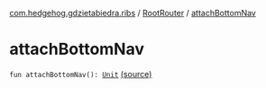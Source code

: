 [com.hedgehog.gdzietabiedra.ribs](../index.md) / [RootRouter](index.md) / [attachBottomNav](./attach-bottom-nav.md)

# attachBottomNav

`fun attachBottomNav(): `[`Unit`](https://kotlinlang.org/api/latest/jvm/stdlib/kotlin/-unit/index.html) [(source)](https://github.com/asvid/GdzieTaBiedra/tree/master/app/src/main/java/com/hedgehog/gdzietabiedra/ribs/RootRouter.kt#L41)
